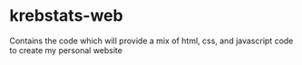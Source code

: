 # krebstats-web
Contains the code which will provide a mix of html, css, and javascript code to create my personal website
